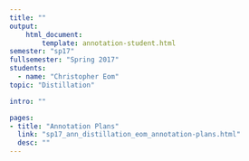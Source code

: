 ```yaml
---
title: ""
output:
    html_document:
        template: annotation-student.html
semester: "sp17"
fullsemester: "Spring 2017"
students:
  - name: "Christopher Eom"
topic: "Distillation"

intro: ""

pages:
- title: "Annotation Plans"
  link: "sp17_ann_distillation_eom_annotation-plans.html"
  desc: ""
---
```

